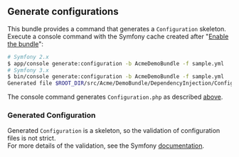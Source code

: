 Generate configurations
-----------------------

This bundle provides a command that generates a `Configuration` skeleton.  
Execute a console command with the Symfony cache created after "[Enable the bundle](index.md#enable-the-bundle)":

```sh
# Symfony 2.x
$ app/console generate:configuration -b AcmeDemoBundle -f sample.yml
# Symfony 3.x
$ bin/console generate:configuration -b AcmeDemoBundle -f sample.yml
Generated file $ROOT_DIR/src/Acme/DemoBundle/DependencyInjection/Configuration.php
```

The console command generates `Configuration.php` as described [above](merge-files.md#implement-a-configuration-class).

### Generated Configuration

Generated `Configuration` is a skeleton, so the validation of configuration files is not strict.  
For more details of the validation, see the Symfony [documentation](http://symfony.com/doc/current/components/config/definition.html).
